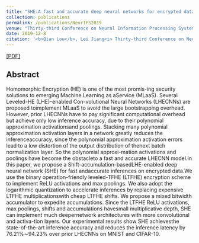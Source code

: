 ```yaml
---
title: "SHE:A fast and accurate deep neural networks for encrypted data"
collection: publications
permalink: /publications/NeurIPS2019
venue: "Thirty-third Conference on Neural Information Processing Systems (NeurIPS 2019)"
date: 2019-12-8
citation: '<b>Qian Lou</b>, Lei Jiang<i> Thirty-third Conference on Neural Information Processing Systems</i> <b>NeurIPS 2019</b>.'
---
```

[[PDF]](http://qianlou.github.io/files/NeurIPS2019.pdf)

## Abstract
Homomorphic Encryption (HE) is one of the most promis-ing security solutions to emerging Machine Learning as aService (MLaaS). Several Leveled-HE (LHE)-enabled Con-volutional Neural Networks (LHECNNs) are proposed toimplement MLaaS to avoid the large bootstrapping overhead.  However, prior LHECNNs have to pay significant computational overhead but achieve only low inference accuracy, due to their polynomial approximation activationsand poolings. Stacking many polynomial approximation activation layers in a network greatly reduces the inferenceaccuracy, since the polynomial approximation activation errors lead to a low distortion of the output distribution of thenext batch normalization layer. So the polynomial approxi-mation activations and poolings have become the obstacleto a fast and accurate LHECNN model.In this paper,  we propose a Shift-accumulation-basedLHE-enabled  deep  neural  network  (SHE)  for  fast  andaccurate  inferences  on  encrypted  data.We  use  the binary operation-friendly leveled-TFHE (LTFHE) encryption scheme to implement ReLU activations and max poolings. We also adopt the logarithmic quantization to accelerate inferences by replacing expensive LTFHE multiplicationswith cheap LTFHE shifts. We propose a mixed bitwidth accumulator to expedite accumulations. Since the LTFHE ReLU activations, max poolings, shifts and accumulations havesmall multiplicative depth, SHE can implement much deepernetwork architectures with more convolutional and activa-tion layers.  Our experimental results show SHE achievesthe state-of-the-art inference accuracy and reduces the inference latency by 76.21%∼94.23% over prior LHECNNs on MNIST and CIFAR-10.



